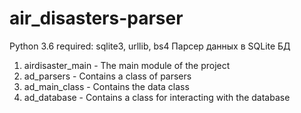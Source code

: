 # air_disasters-parser
Python 3.6
required: sqlite3, urllib, bs4
Парсер данных в SQLite БД


1) airdisaster_main - The main module of the project
2) ad_parsers - Contains a class of parsers
3) ad_main_class - Contains the data class
4) ad_database - Contains a class for interacting with the database

